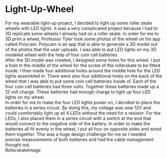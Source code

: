# Light-Up-Wheel
For my wearable light-up project, I decided to light up some roller skate wheels with LED lights. It was a very complicated project because I had to 3D replicate some wheels I already had on a roller skate. In order for me to 3D print a wheel, Professor Tyler took some photos of the wheel on his app called Polycam. Polycam is an app that is able to generate a 3D model out of the photos that the user uploads. I was able to put LED lights on my 3D modeled wheel with the help of four coin cell batteries.<br/>
 After the 3D model was created, I designed some holes for this wheel. I put a hole in the middle of the wheel for the screw of the rollerskate to be fitted inside. I then made four additional holes around the middle hole for the LED lights assembled in. There were also four additional holes on the back of the wheel that I was able to put some coin cell batteries inside of. Each of the four coin cell batteries had three volts. Together these batteries made up a 12 volt charge. These batteries had enough charge to light up four LED lights on my wheel.<br/>
In order for me to make the four LED lights power on, I decided to place the batteries in a series circuit. By doing this, my voltage was now 12V and could comfortably light up all 4 LEDs without the need for a resistor. For the LEDs, I also placed them in a series circuit with a switch at the end that would connect to the negative side of the battery. In order to make the batteries all fit evenly in the wheel, I put all four on opposite sides and wired them together. This was a huge design challenge for me as I needed precise measurements of both batteries and had the cable management thought out. <br/>
RollerskateImage
